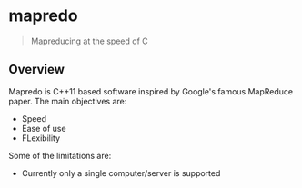 mapredo
=======

> Mapreducing at the speed of C

## Overview

Mapredo is C++11 based software inspired by Google's famous MapReduce paper.  The main objectives are:

- Speed
- Ease of use
- FLexibility

Some of the limitations are:

- Currently only a single computer/server is supported
